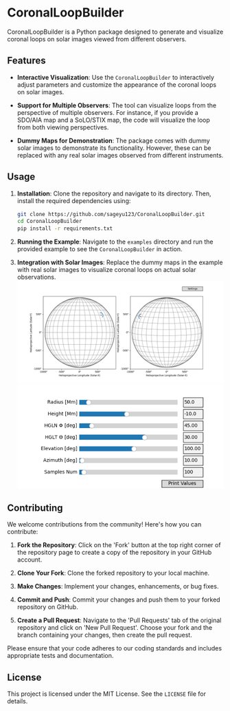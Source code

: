 # CoronalLoopBuilder

CoronalLoopBuilder is a Python package designed to generate and visualize coronal loops on solar images viewed from different observers.

## Features

- **Interactive Visualization**: Use the `CoronalLoopBuilder` to interactively adjust parameters and customize the appearance of the coronal loops on solar images.
  
- **Support for Multiple Observers**: The tool can visualize loops from the perspective of multiple observers. For instance, if you provide a SDO/AIA map and a SoLO/STIX map, the code will visualize the loop from both viewing perspectives.
  
- **Dummy Maps for Demonstration**: The package comes with dummy solar images to demonstrate its functionality. However, these can be replaced with any real solar images observed from different instruments.

## Usage

1. **Installation**: Clone the repository and navigate to its directory. Then, install the required dependencies using:
    ```bash
    git clone https://github.com/sageyu123/CoronalLoopBuilder.git
    cd CoronalLoopBuilder
    pip install -r requirements.txt
    ```

2. **Running the Example**: Navigate to the `examples` directory and run the provided example to see the `CoronalLoopBuilder` in action.

3. **Integration with Solar Images**: Replace the dummy maps in the example with real solar images to visualize coronal loops on actual solar observations.
   ![example](./examples/fig-singleloop.png)
   ![example](./examples/fig-settings.png)

## Contributing

We welcome contributions from the community! Here's how you can contribute:

1. **Fork the Repository**: Click on the 'Fork' button at the top right corner of the repository page to create a copy of the repository in your GitHub account.

2. **Clone Your Fork**: Clone the forked repository to your local machine.

3. **Make Changes**: Implement your changes, enhancements, or bug fixes.

4. **Commit and Push**: Commit your changes and push them to your forked repository on GitHub.

5. **Create a Pull Request**: Navigate to the 'Pull Requests' tab of the original repository and click on 'New Pull Request'. Choose your fork and the branch containing your changes, then create the pull request.

Please ensure that your code adheres to our coding standards and includes appropriate tests and documentation.

## License

This project is licensed under the MIT License. See the `LICENSE` file for details.
